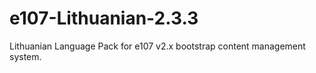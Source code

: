 # e107-Lithuanian-2.3.3
Lithuanian Language Pack for e107 v2.x bootstrap content management system.
